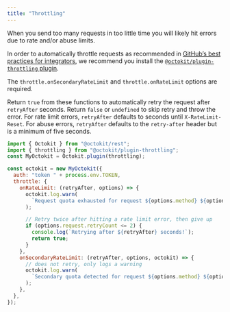 ```yaml
---
title: "Throttling"
---
```


When you send too many requests in too little time you will likely hit errors due to rate and/or abuse limits.

In order to automatically throttle requests as recommended in [GitHub’s best practices for integrators](https://docs.github.com/en/rest/guides/best-practices-for-integrators), we recommend you install the [`@octokit/plugin-throttling` plugin](https://github.com/octokit/plugin-throttling.js).

The `throttle.onSecondaryRateLimit` and `throttle.onRateLimit` options are required.

Return `true` from these functions to automatically retry the request after `retryAfter` seconds. Return `false` or `undefined` to skip retry and throw the error. For rate limit errors, `retryAfter` defaults to seconds until `X-RateLimit-Reset`. For abuse errors, `retryAfter` defaults to the `retry-after` header but is a minimum of five seconds.

```js
import { Octokit } from "@octokit/rest";
import { throttling } from "@octokit/plugin-throttling";
const MyOctokit = Octokit.plugin(throttling);

const octokit = new MyOctokit({
  auth: "token " + process.env.TOKEN,
  throttle: {
    onRateLimit: (retryAfter, options) => {
      octokit.log.warn(
        `Request quota exhausted for request ${options.method} ${options.url}`,
      );

      // Retry twice after hitting a rate limit error, then give up
      if (options.request.retryCount <= 2) {
        console.log(`Retrying after ${retryAfter} seconds!`);
        return true;
      }
    },
    onSecondaryRateLimit: (retryAfter, options, octokit) => {
      // does not retry, only logs a warning
      octokit.log.warn(
        `Secondary quota detected for request ${options.method} ${options.url}`,
      );
    },
  },
});
```
